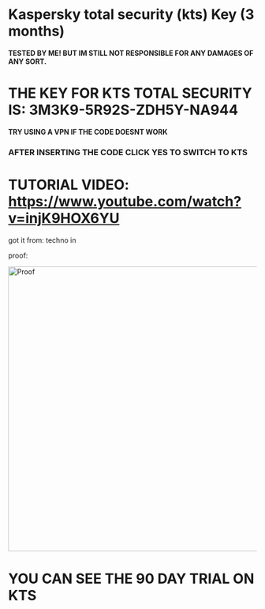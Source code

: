 # Kaspersky total security (kts) Key (3 months)
**TESTED BY ME! BUT IM STILL NOT RESPONSIBLE FOR ANY DAMAGES OF ANY SORT.**
 
# **THE KEY FOR KTS TOTAL SECURITY IS**: 3M3K9-5R92S-ZDH5Y-NA944
**TRY USING A VPN IF THE CODE DOESNT WORK**


### **AFTER INSERTING THE CODE CLICK YES TO SWITCH TO KTS**

# TUTORIAL VIDEO: https://www.youtube.com/watch?v=injK9HOX6YU
  
 
got it from: techno in



proof:


<img width="578" alt="Proof" src="https://user-images.githubusercontent.com/123305689/214291502-0431a4d3-d4e6-49be-9de8-3a78a29807c8.png">

# YOU CAN SEE THE 90 DAY TRIAL ON KTS
